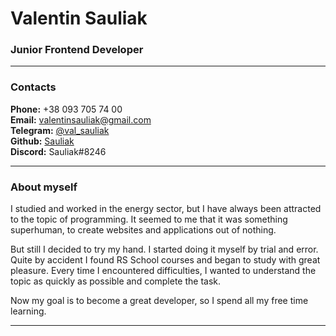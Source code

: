 # Valentin Sauliak  
### Junior Frontend Developer  

---

### Contacts  
**Phone:** +38 093 705 74 00  
**Email:** valentinsauliak@gmail.com  
**Telegram:** [@val_sauliak](https://t.me/val_sauliak "t.me/val_sauliak")  
**Github:** [Sauliak](https://github.com/Sauliak "github.com/Sauliak")  
**Discord:** Sauliak#8246  

---

### About myself  
I studied and worked in the energy sector, but I have always been attracted to the topic of programming. It seemed to me that it was something superhuman, to create websites and applications out of nothing.  

But still I decided to try my hand. I started doing it myself by trial and error. Quite by accident I found RS School courses and began to study with great pleasure. Every time I encountered difficulties, I wanted to understand the topic as quickly as possible and complete the task.  

Now my goal is to become a great developer, so I spend all my free time learning.

---

